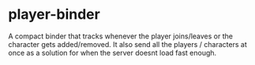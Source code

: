 # player-binder
A compact binder that tracks whenever the player joins/leaves or the character gets added/removed. It also send all the players / characters at once as a solution for when the server doesnt load fast enough.
